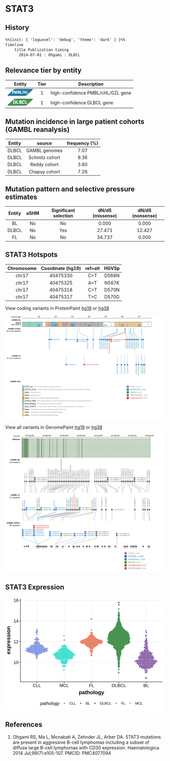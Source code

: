 # STAT3

## History
```mermaid
%%{init: { 'logLevel': 'debug', 'theme': 'dark' } }%%
timeline
    title Publication timing
      2014-07-01 : Ohgami : DLBCL
```

## Relevance tier by entity

|Entity|Tier|Description                           |
|:------:|:----:|--------------------------------------|
|![PMBL](images/icons/PMBL_tier1.png)|1|high-confidence PMBL/cHL/GZL gene|
|![DLBCL](images/icons/DLBCL_tier1.png) |1   |high-confidence DLBCL gene            |

## Mutation incidence in large patient cohorts (GAMBL reanalysis)

|Entity|source               |frequency (%)|
|:------:|:---------------------:|:-------------:|
|DLBCL |GAMBL genomes        |7.07         |
|DLBCL |Schmitz cohort       |9.36         |
|DLBCL |Reddy cohort         |3.60         |
|DLBCL |Chapuy cohort        |7.26         |

## Mutation pattern and selective pressure estimates

|Entity|aSHM|Significant selection|dN/dS (missense)|dN/dS (nonsense)|
|:------:|:----:|:---------------------:|:----------------:|:----------------:|
|BL    |No  |No                   | 0.000          | 0.000          |
|DLBCL |No  |Yes                  |27.471          |12.427          |
|FL    |No  |No                   |34.737          | 0.000          |



 ## STAT3 Hotspots

| Chromosome |Coordinate (hg19) | ref>alt | HGVSp | 
 | :---:| :---: | :--: | :---: |
| chr17 | 40475330 | C>T | D566N |
| chr17 | 40475325 | A>T | N567K |
| chr17 | 40475318 | C>T | D570N |
| chr17 | 40475317 | T>C | D570G |

View coding variants in ProteinPaint [hg19](https://morinlab.github.io/LLMPP/GAMBL/STAT3_protein.html)  or [hg38](https://morinlab.github.io/LLMPP/GAMBL/STAT3_protein_hg38.html)

![](images/proteinpaint/STAT3_NM_139276.svg)

View all variants in GenomePaint [hg19](https://morinlab.github.io/LLMPP/GAMBL/STAT3.html)  or [hg38](https://morinlab.github.io/LLMPP/GAMBL/STAT3_hg38.html)

![](images/proteinpaint/STAT3.svg)

## STAT3 Expression
![](images/gene_expression/STAT3_by_pathology.svg)
<!-- ORIGIN: ohgamiSTAT3MutationsAre2014 -->
<!-- DLBCL: ohgamiSTAT3MutationsAre2014 -->

## References
1.  Ohgami RS, Ma L, Monabati A, Zehnder JL, Arber DA. STAT3 mutations are present in aggressive B-cell lymphomas including a subset of diffuse large B-cell lymphomas with CD30 expression. Haematologica. 2014 Jul;99(7):e105-107. PMCID: PMC4077094
